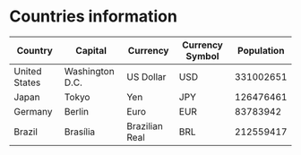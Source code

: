 # Countries information

| **Country**       | **Capital**       | **Currency**       | **Currency Symbol** | **Population** |
|-------------------|-------------------|---------------------|----------------------|----------------|
| United States     | Washington D.C.   | US Dollar           | USD                  | 331002651      |
| Japan             | Tokyo             | Yen                 | JPY                  | 126476461      |
| Germany           | Berlin            | Euro                | EUR                  | 83783942       |
| Brazil            | Brasília          | Brazilian Real      | BRL                  | 212559417      |





